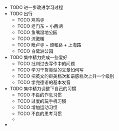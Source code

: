 - TODO 进一步改进学习过程
- TODO 出行
	- TODO 鸡鸣寺
	- TODO 老门东 + 小西湖
	- TODO 鱼嘴湿地公园
	- TODO 流徽榭
	- TODO 毗卢寺 + 颐和路 + 上海路
	- TODO 白鹭洲公园
- TODO 集中精力完成一些爱好
	- TODO 批判过去写作中的问题
	- TODO 学习干货类型的文章如何写
	- TODO 把英文的审美档次和语感档次上升一个级别
	- TODO 学完德语的基本发音
- TODO 集中精力调整下自己的习惯
	- TODO 不良的作息习惯
	- TODO 过度的玩手机习惯
	- TODO 增加运动习惯
	- TODO 不良的思考习惯
	-
-